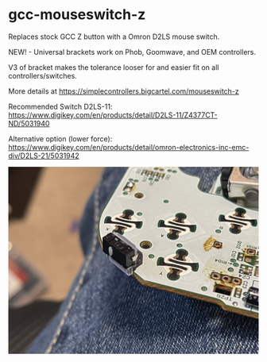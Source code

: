 # gcc-mouseswitch-z

Replaces stock GCC Z button with a Omron D2LS mouse switch.

NEW! - Universal brackets work on Phob, Goomwave, and OEM controllers.

V3 of bracket makes the tolerance looser for and easier fit on all controllers/switches.

More details at https://simplecontrollers.bigcartel.com/mouseswitch-z


Recommended Switch D2LS-11:
https://www.digikey.com/en/products/detail/D2LS-11/Z4377CT-ND/5031940

Alternative option (lower force):
https://www.digikey.com/en/products/detail/omron-electronics-inc-emc-div/D2LS-21/5031942


![InstallImage](InstallImage.jpg)
